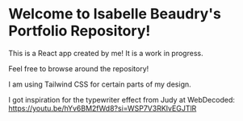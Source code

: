 # Welcome to Isabelle Beaudry's Portfolio Repository!

This is a React app created by me! It is a work in progress. 

Feel free to browse around the repository!

I am using Tailwind CSS for certain parts of my design. 

I got inspiration for the typewriter effect from Judy at WebDecoded: https://youtu.be/hYv6BM2fWd8?si=WSP7V3RKIvEGJTlR

